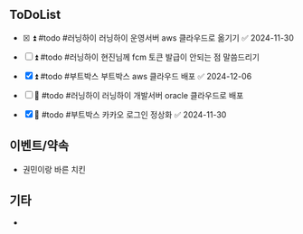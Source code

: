 
## ToDoList
<!-- {우선순위} {Tasks} {Due Date} {Strart Date} {End Date} -->
- [x] <!-- taskss-->⏫ #todo #러닝하이  러닝하이 운영서버 aws 클라우드로 옮기기 ✅ 2024-11-30
- [ ] ⏫ #todo #러닝하이 현진님께 fcm 토큰 발급이 안되는 점 말씀드리기
- [x] ⏫ #todo #부트박스 부트박스 aws 클라우드 배포 ✅ 2024-12-06
- [ ] 🔼 #todo #러닝하이 러닝하이 개발서버 oracle 클라우드로 배포
- [x] 🔼 #todo #부트박스 카카오 로그인 정상화 ✅ 2024-11-30


## 이벤트/약속
- <!-- 예정된 약속 or 예상치 못하게 발생한 이벤트 -->권민이랑 바른 치킨

## 기타
- 